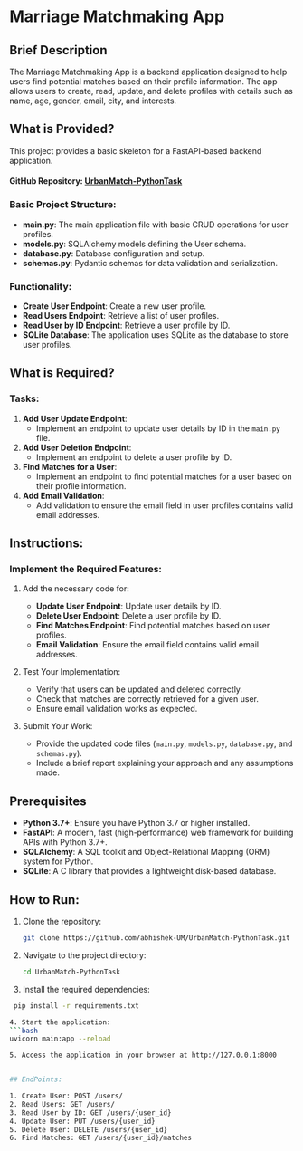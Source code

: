 # Marriage Matchmaking App

## Brief Description
The Marriage Matchmaking App is a backend application designed to help users find potential matches based on their profile information. The app allows users to create, read, update, and delete profiles with details such as name, age, gender, email, city, and interests.

## What is Provided?
This project provides a basic skeleton for a FastAPI-based backend application. 

#### GitHub Repository: [UrbanMatch-PythonTask](https://github.com/abhishek-UM/UrbanMatch-PythonTask/tree/master)

### Basic Project Structure:

- **main.py**: The main application file with basic CRUD operations for user profiles.
- **models.py**: SQLAlchemy models defining the User schema.
- **database.py**: Database configuration and setup.
- **schemas.py**: Pydantic schemas for data validation and serialization.

### Functionality:

- **Create User Endpoint**: Create a new user profile.
- **Read Users Endpoint**: Retrieve a list of user profiles.
- **Read User by ID Endpoint**: Retrieve a user profile by ID.
- **SQLite Database**: The application uses SQLite as the database to store user profiles.

## What is Required?
### Tasks:
1. **Add User Update Endpoint**:
   - Implement an endpoint to update user details by ID in the `main.py` file.
2. **Add User Deletion Endpoint**:
   - Implement an endpoint to delete a user profile by ID.
3. **Find Matches for a User**:
   - Implement an endpoint to find potential matches for a user based on their profile information.
4. **Add Email Validation**:
   - Add validation to ensure the email field in user profiles contains valid email addresses.

## Instructions:
### Implement the Required Features:
1. Add the necessary code for:
   - **Update User Endpoint**: Update user details by ID.
   - **Delete User Endpoint**: Delete a user profile by ID.
   - **Find Matches Endpoint**: Find potential matches based on user profiles.
   - **Email Validation**: Ensure the email field contains valid email addresses.

2. Test Your Implementation:
   - Verify that users can be updated and deleted correctly.
   - Check that matches are correctly retrieved for a given user.
   - Ensure email validation works as expected.

3. Submit Your Work:
   - Provide the updated code files (`main.py`, `models.py`, `database.py`, and `schemas.py`).
   - Include a brief report explaining your approach and any assumptions made.

## Prerequisites
- **Python 3.7+**: Ensure you have Python 3.7 or higher installed.
- **FastAPI**: A modern, fast (high-performance) web framework for building APIs with Python 3.7+.
- **SQLAlchemy**: A SQL toolkit and Object-Relational Mapping (ORM) system for Python.
- **SQLite**: A C library that provides a lightweight disk-based database.

## How to Run:
1. Clone the repository:
   ```bash
   git clone https://github.com/abhishek-UM/UrbanMatch-PythonTask.git

2. Navigate to the project directory:
   ```bash
   cd UrbanMatch-PythonTask

3. Install the required dependencies:
  ```bash
   pip install -r requirements.txt

4. Start the application:
  ```bash
  uvicorn main:app --reload

5. Access the application in your browser at http://127.0.0.1:8000


## EndPoints:

1. Create User: POST /users/
2. Read Users: GET /users/
3. Read User by ID: GET /users/{user_id}
4. Update User: PUT /users/{user_id}
5. Delete User: DELETE /users/{user_id}
6. Find Matches: GET /users/{user_id}/matches




